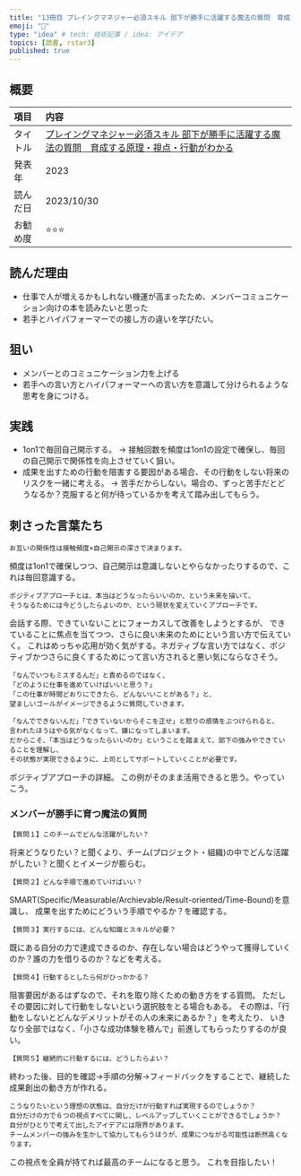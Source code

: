 ```yaml
---
title: "13冊目 プレイングマネジャー必須スキル 部下が勝手に活躍する魔法の質問　育成する原理・視点・行動がわかる"
emoji: "📕"
type: "idea" # tech: 技術記事 / idea: アイデア
topics: [読書, rstar3]
published: true
---
```


## 概要
|項目|内容|
|:--|:--|
|タイトル|[プレイングマネジャー必須スキル 部下が勝手に活躍する魔法の質問　育成する原理・視点・行動がわかる](https://www.amazon.co.jp/%E3%83%97%E3%83%AC%E3%82%A4%E3%83%B3%E3%82%B0%E3%83%9E%E3%83%8D%E3%82%B8%E3%83%A3%E3%83%BC%E5%BF%85%E9%A0%88%E3%82%B9%E3%82%AD%E3%83%AB-%E9%83%A8%E4%B8%8B%E3%81%8C%E5%8B%9D%E6%89%8B%E3%81%AB%E6%B4%BB%E8%BA%8D%E3%81%99%E3%82%8B%E9%AD%94%E6%B3%95%E3%81%AE%E8%B3%AA%E5%95%8F-%E8%82%B2%E6%88%90%E3%81%99%E3%82%8B%E5%8E%9F%E7%90%86%E3%83%BB%E8%A6%96%E7%82%B9%E3%83%BB%E8%A1%8C%E5%8B%95%E3%81%8C%E3%82%8F%E3%81%8B%E3%82%8B-%E4%BC%8A%E8%97%A4%E6%B2%BB%E9%9B%84/dp/4910403779)|
|発表年|2023|
|読んだ日|2023/10/30|
|お勧め度|⭐️⭐️⭐️|

## 読んだ理由
- 仕事で人が増えるかもしれない機運が高まったため、メンバーコミュニケーション向けの本を読みたいと思った
- 若手とハイパフォーマーでの接し方の違いを学びたい。

## 狙い
- メンバーとのコミュニケーション力を上げる
- 若手への言い方とハイパフォーマーへの言い方を意識して分けられるような思考を身につける。

## 実践
- 1on1で毎回自己開示する。
 → 接触回数を頻度は1on1の設定で確保し、毎回の自己開示で関係性を向上させていく狙い。
- 成果を出すための行動を阻害する要因がある場合、その行動をしない将来のリスクを一緒に考える。
 → 苦手だからしない。場合の、ずっと苦手だとどうなるか？克服すると何が待っているかを考えて踏み出してもらう。

## 刺さった言葉たち
```
お互いの関係性は接触頻度×自己開示の深さで決まります。
```

頻度は1on1で確保しつつ、自己開示は意識しないとやらなかったりするので、これは毎回意識する。

```
ポジティブアプローチとは、本当はどうなったらいいのか、という未来を描いて、
そうなるためには今どうしたらよいのか、という現状を変えていくアプローチです。
```

会話する際、できていないことにフォーカスして改善をしようとするが、
できていることに焦点を当てつつ、さらに良い未来のためにという言い方で伝えていく。
これはめっちゃ応用が効く気がする。ネガティブな言い方ではなく、ポジティブかつさらに良くするためにって言い方されると悪い気にならなさそう。

```
「なんでいつもミスするんだ」と責めるのではなく、
「どのように仕事を進めていけばいいと思う？」
「この仕事が時間どおりにできたら、どんないいことがある？」と、
望ましいゴールがイメージできるように質問していきます。

「なんでできないんだ」「できていないからそこを正せ」と怒りの感情をぶつけられると、
言われたほうはやる気がなくなって、嫌になってしまいます。
だからこそ、「本当はどうなったらいいのか」ということを踏まえて、部下の強みやできていることを理解し、
その状態が実現できるように、上司としてサポートしていくことが必要です。
```

ポジティブアプローチの詳細。
この例がそのまま活用できると思う。やっていこう。

### メンバーが勝手に育つ魔法の質問

```
【質問１】このチームでどんな活躍がしたい？
```

将来どうなりたい？と聞くより、チーム(プロジェクト・組織)の中でどんな活躍がしたい？と聞くとイメージが膨らむ。

```
【質問２】どんな手順で進めていけばいい？
```

SMART(Specific/Measurable/Archievable/Result-oriented/Time-Bound)を意識し、
成果を出すためにどういう手順でやるか？を確認する。

```
【質問３】実行するには、どんな知識とスキルが必要？
```

既にある自分の力で達成できるのか、存在しない場合はどうやって獲得していくのか？誰の力を借りるのか？などを考える。

```
【質問４】行動するとしたら何がひっかかる？
```

阻害要因があるはずなので、それを取り除くための動き方をする質問。
ただしその要因に対して行動をしないという選択肢をとる場合もある。
その際は、「行動をしないとどんなデメリットがその人の未来にあるか？」を考えたり、
いきなり全部ではなく、「小さな成功体験を積んで」前進してもらったりするのが良い。

```
【質問５】継続的に行動するには、どうしたらよい？
```

終わった後、目的を確認→手順の分解→フィードバックをすることで、継続した成果創出の動き方が作れる。

```
こうなりたいという理想の状態は、自分だけが行動すれば実現するのでしょうか？ 
自分だけの力で６つの視点すべてに関し、レベルアップしていくことができるでしょうか？ 
自分がひとりで考えて出したアイデアには限界があります。
チームメンバーの強みを生かして協力してもらうほうが、成果につながる可能性は断然高くなります。
```

この視点を全員が持てれば最高のチームになると思う。
これを目指したい！